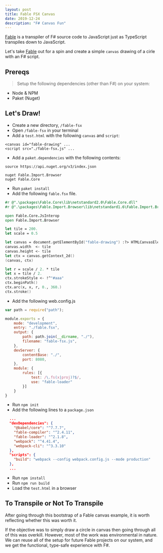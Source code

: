 ```yaml
---
layout: post
title: Fable FSX Canvas
date: 2019-12-24
description: "F# Canvas Fun"
---
```


[Fable](https://fable.io/) is a transpiler of F# source code to JavaScript just as TypeScript transpiles down to JavaScript.

Let's take [Fable](https://fable.io/) out for a spin and create a simple `canvas` drawing of a cirle with an F# script.

<canvas id="fable-drawing"></canvas>
<script src="/assets/js/scripts/fable-fsx.js"></script>

## Prereqs

> Setup the following dependencies (other than F#) on your system:

- Node & NPM
- Paket (Nuget)

## Let's Draw!

- Create a new directory, `/fable-fsx`
- Open `/fable-fsx` in your terminal
- Add a `test.html` with the following `canvas` and `script`:

```
<canvas id="fable-drawing" ...
<script src="./fable-fsx.js" ...
```

- Add a `paket.dependencies` with the following contents:

```
source https://api.nuget.org/v3/index.json

nuget Fable.Import.Browser
nuget Fable.Core
```

- Run `paket install`
- Add the following `fable.fsx` file.

```fsharp
#r @".\packages\Fable.Core\lib\netstandard2.0\Fable.Core.dll"
#r @".\packages\Fable.Import.Browser\lib\netstandard1.6\Fable.Import.Browser.dll"

open Fable.Core.JsInterop
open Fable.Import.Browser

let tile = 200.
let scale = 0.5

let canvas = document.getElementById("fable-drawing") :?> HTMLCanvasElement
canvas.width  <- tile
canvas.height <- tile
let ctx = canvas.getContext_2d()
(canvas, ctx)

let r = scale / 2. * tile
let x = tile / 2.
ctx.strokeStyle <- !^"#aaa"
ctx.beginPath()
ctx.arc(x, x, r, 0., 360.)
ctx.stroke()
```

- Add the following web.config.js 

```javascript
var path = require("path");

module.exports = {
    mode: "development",
    entry: "./fable.fsx",
    output: {
        path: path.join(__dirname, "./"),
        filename: "fable-fsx.js",
    },
    devServer: {
        contentBase: "./",
        port: 8080,
    },
    module: {
        rules: [{
            test: /\.fs(x|proj)?$/,
            use: "fable-loader"
        }]
    }
}
```

- Run `npm init`
- Add the following lines to a `package.json`

```json
  ...
  "devDependencies": {
    "@babel/core": "^7.7.7",
    "fable-compiler": "^2.4.11",
    "fable-loader": "^2.1.8",
    "webpack": "^4.41.4",
    "webpack-cli": "^3.3.10"
  },
  "scripts": {
    "build": "webpack --config webpack.config.js --mode production"
  },
  ...
```

- Run `npm install`
- Run `npm run build`
- Load the `test.html` in a browser

## To Transpile or Not To Transpile

After going through this bootstrap of a Fable canvas example, it is worth reflecting whether this was worth it.  

If the objective was to simply draw a circle in canvas then going through all of this was overkill.  However, most of the work was environmental in nature.  We can reuse all of the setup for future Fable projects on our system, and we get the functional, type-safe experience with F#.  